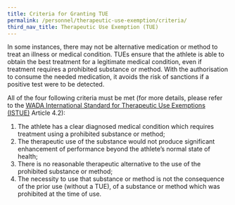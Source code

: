 ```yaml
---
title: Criteria for Granting TUE
permalink: /personnel/therapeutic-use-exemption/criteria/
third_nav_title: Therapeutic Use Exemption (TUE)
---
```

In some instances, there may not be alternative medication or method to treat an illness or medical condition. TUEs ensure that the athlete is able to obtain the best treatment for a legitimate medical condition, even if treatment requires a prohibited substance or method. With the authorisation to consume the needed medication, it avoids the risk of sanctions if a positive test were to be detected.

All of the four following criteria must be met (for more details, please refer to the [WADA International Standard for Therapeutic Use Exemptions (ISTUE)](https://www.wada-ama.org/sites/default/files/resources/files/international_standard_istue_-_2020.pdf) Article 4.2):
1. The athlete has a clear diagnosed medical condition which requires treatment using a prohibited substance or method;
2. The therapeutic use of the substance would not produce significant enhancement of performance beyond the athlete’s normal state of health;
3. There is no reasonable therapeutic alternative to the use of the prohibited substance or method;
4. The necessity to use that substance or method is not the consequence of the prior use (without a TUE), of a substance or method which was prohibited at the time of use.
